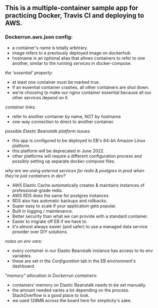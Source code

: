 ## This is a multiple-container sample app for practicing Docker, Travis CI and deploying to AWS.  

### Dockerrun.aws.json config:
- a container's name is totally arbitrary.
- image refers to a previously deployed image on dockerhub.
- hostname is an optional alias that allows containers to refer to one another, similar to the running *services* in docker-compose.

_the 'essential' property:_  
- at least one container must be marked true.
- if an essential container crashes, all other containers are shut down.
- we're choosing to make our nginx container essential because all our other services depend on it.

_container links:_  
- refer to another container by name, NOT by hostname
- one-way connection to direct to another container.

_possible Elastic Beanstalk platform issues:_
- this app is configured to be deployed to EB's 64-bit Amazon Linux platform.
- this platform will be deprecated in June 2022.
- other platforms will require a different configuration process and possibly setting up separate docker-compose files.

_why are we using external services for redis & postgres in prod when they're just containers in dev?_
- AWS Elastic Cache automatically creates & maintains instances of professional-grade redis.
- AWS RDS does the same for postgres instances.
- RDS also has automatic backups and rollbacks.
- Super easy to scale if your application gets popular.
- Built in logging / maintenance.
- Better security than what we can provide with a standard container.
- Easier to migrate off EB if we have to.
- it's almost always easier (and safer) to use a managed data service provider over DIY solutions.

_notes on env vars:_
- every container in our Elastic Beanstalk instance has access to its env variables.
- these are set in the *Configuration* tab in the EB environment's dashboard.

_"memory" allocation in Dockerrun containers:_
- containers' memory on Elastic Beanstalk needs to be set manually.
- the amount needed varies a lot depending on the process. StackOverflow is a good place to look.
- we used 128MB across the board here for simplicity's sake.